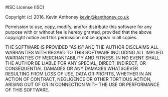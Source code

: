 
#ISC License (ISC)

Copyright (c) 2016, Kevin Anthoney <kevin@kanthoney.co.uk>

Permission to use, copy, modify, and/or distribute this software for any purpose with or without fee is hereby granted, provided that
the above copyright notice and this permission notice appear in all copies.

THE SOFTWARE IS PROVIDED "AS IS" AND THE AUTHOR DISCLAIMS ALL WARRANTIES WITH REGARD TO THIS SOFTWARE INCLUDING ALL IMPLIED
WARRANTIES OF MERCHANTABILITY AND FITNESS. IN NO EVENT SHALL THE AUTHOR BE LIABLE FOR ANY SPECIAL, DIRECT, INDIRECT, OR
CONSEQUENTIAL DAMAGES OR ANY DAMAGES WHATSOEVER RESULTING FROM LOSS OF USE, DATA OR PROFITS, WHETHER IN AN ACTION OF CONTRACT,
NEGLIGENCE OR OTHER TORTIOUS ACTION, ARISING OUT OF OR IN CONNECTION WITH THE USE OR PERFORMANCE OF THIS SOFTWARE.

